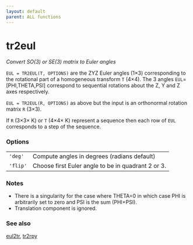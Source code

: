 ```yaml
---
layout: default
parent: ALL functions
---
```

# tr2eul
_Convert SO(3) or SE(3) matrix to Euler angles_


```EUL = TR2EUL(T, OPTIONS)``` are the ZYZ Euler angles (1&times;3) corresponding to
the rotational part of a homogeneous transform `T` (4&times;4). The 3 angles
`EUL`=[PHI,THETA,PSI] correspond to sequential rotations about the Z, Y and
Z axes respectively.


```EUL = TR2EUL(R, OPTIONS)``` as above but the input is an orthonormal
rotation matrix `R` (3&times;3).


If `R` (3&times;3&times; K) or `T` (4&times;4&times; K) represent a sequence then each row of `EUL`
corresponds to a step of the sequence.
### Options

| | |
|---|---|
| `'deg'` | Compute angles in degrees (radians default) |
| `'flip'` | Choose first Euler angle to be in quadrant 2 or 3. |


### Notes
* There is a singularity for the case where THETA=0 in which case PHI is arbitrarily    set to zero and PSI is the sum (PHI+PSI).
* Translation component is ignored.

### See also

[eul2tr](eul2tr.md), [tr2rpy](tr2rpy.md)
